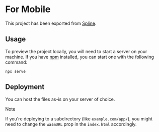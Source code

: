 # For Mobile

This project has been exported from [Spline](https://spline.design/).

## Usage

To preview the project locally, you will need to start a server on your machine. If you have [npm](https://www.npmjs.com/) installed, you can start one with the following command:

```
npx serve
```

## Deployment

You can host the files as-is on your server of choice.

> [!NOTE]
> If you're deploying to a subdirectory (like `example.com/app/`), you might need to change the `wasmURL` prop in the `index.html` accordingly.

